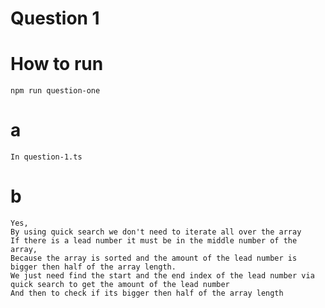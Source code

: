 # Question 1

# How to run

    npm run question-one

# a

    In question-1.ts

# b

    Yes,
    By using quick search we don't need to iterate all over the array
    If there is a lead number it must be in the middle number of the array,
    Because the array is sorted and the amount of the lead number is bigger then half of the array length.
    We just need find the start and the end index of the lead number via quick search to get the amount of the lead number
    And then to check if its bigger then half of the array length

